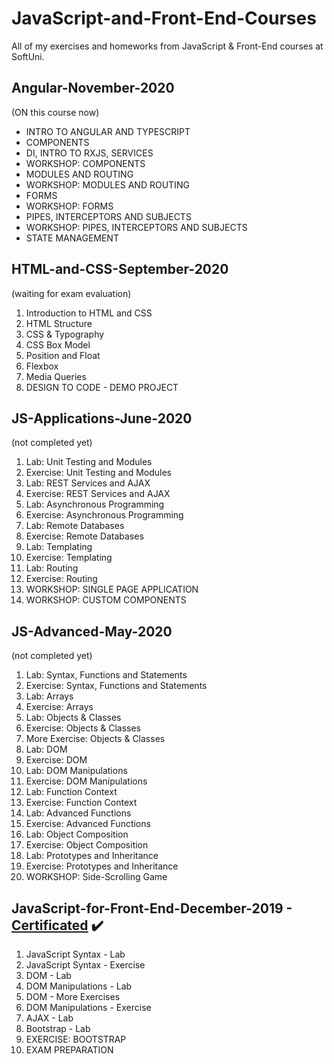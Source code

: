 # JavaScript-and-Front-End-Courses
All of my exercises and homeworks from JavaScript & Front-End courses at SoftUni.

## Angular-November-2020
(ON this course now)
- INTRO TO ANGULAR AND TYPESCRIPT
- COMPONENTS
- DI, INTRO TO RXJS, SERVICES
- WORKSHOP: COMPONENTS
- MODULES AND ROUTING
- WORKSHOP: MODULES AND ROUTING
- FORMS
- WORKSHOP: FORMS
- PIPES, INTERCEPTORS AND SUBJECTS
- WORKSHOP: PIPES, INTERCEPTORS AND SUBJECTS
- STATE MANAGEMENT

## HTML-and-CSS-September-2020
(waiting for exam evaluation)
01. Introduction to HTML and CSS
02. HTML Structure
03. CSS & Typography
04. CSS Box Model	
05. Position and Float
06. Flexbox
07. Media Queries
08. DESIGN TO CODE - DEMO PROJECT

## JS-Applications-June-2020 
(not completed yet)
01. Lab: Unit Testing and Modules
02. Exercise: Unit Testing and Modules
03. Lab: REST Services and AJAX
04. Exercise: REST Services and AJAX
05. Lab: Asynchronous Programming
06. Exercise: Asynchronous Programming
07. Lab: Remote Databases
08. Exercise: Remote Databases
09. Lab: Templating
10. Exercise: Templating
11. Lab: Routing
12. Exercise: Routing
13. WORKSHOP: SINGLE PAGE APPLICATION
14. WORKSHOP: CUSTOM COMPONENTS

## JS-Advanced-May-2020 
(not completed yet)
01. Lab: Syntax, Functions and Statements
02. Exercise: Syntax, Functions and Statements
03. Lab: Arrays
04. Exercise: Arrays
05. Lab: Objects & Classes
06. Exercise: Objects & Classes
07. More Exercise: Objects & Classes
08. Lab: DOM
09. Exercise: DOM
10. Lab: DOM Manipulations
11. Exercise: DOM Manipulations
12. Lab: Function Context
13. Exercise: Function Context
14. Lab: Advanced Functions
15. Exercise: Advanced Functions
16. Lab: Object Composition
17. Exercise: Object Composition
18. Lab: Prototypes and Inheritance
19. Exercise: Prototypes and Inheritance
20. WORKSHOP: Side-Scrolling Game

## JavaScript-for-Front-End-December-2019 - [Certificated](https://softuni.bg/certificates/details/76257/c5033f87) :heavy_check_mark:
01. JavaScript Syntax - Lab
02. JavaScript Syntax - Exercise
03. DOM - Lab
04. DOM Manipulations - Lab
05. DOM - More Exercises
06. DOM Manipulations - Exercise
07. AJAX - Lab
08. Bootstrap - Lab
09. EXERCISE: BOOTSTRAP
10. EXAM PREPARATION
